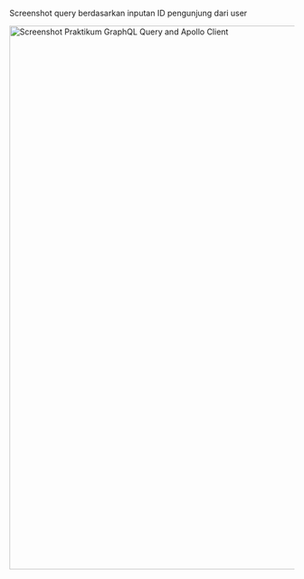 Screenshot query berdasarkan inputan ID pengunjung dari user

<img width="960" alt="Screenshot Praktikum GraphQL Query and Apollo Client" src="https://user-images.githubusercontent.com/83440868/196317590-0fdf0523-1c74-4f13-9d34-ee921a27ebb5.png">